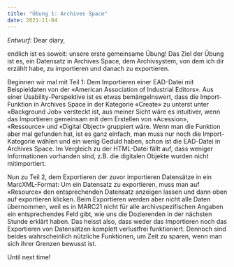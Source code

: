 ```yaml
---
title: "Übung 1: Archives Space"
date: 2021-11-04
---
```


*Entwurf:*
Dear diary,

endlich ist es soweit: unsere erste gemeinsame Übung! Das Ziel der Übung ist es, ein Datensatz in Archives Space, dem Archivsystem, von dem ich dir erzählt habe, zu importieren und danach zu exportieren.

Beginnen wir mal mit Teil 1: Dem Importieren einer EAD-Datei mit Beispieldaten von der «American Association of Industrial Editors». Aus einer Usability-Perspektive ist es etwas bemängelnswert, dass die Import-Funktion in Archives Space in der Kategorie «Create» zu unterst unter «Background Job» versteckt ist, aus meiner Sicht wäre es intuitiver, wenn das Importieren gemeinsam mit dem Erstellen von «Acession», «Ressource» und «Digital Object» gruppiert wäre. Wenn man die Funktion aber mal gefunden hat, ist es ganz einfach, man muss nur noch die Import-Kategorie wählen und ein wenig Geduld haben, schon ist die EAD-Datei in Archives Space. Im Vergleich zu der HTML-Datei fällt auf, dass weniger Informationen vorhanden sind, z.B. die digitalen Objekte wurden nicht mitimportiert.

Nun zu Teil 2, dem Exportieren der zuvor importieren Datensätze in ein MarcXML-Format: Um ein Datensatz zu exportieren, muss man auf «Resource» den entsprechenden Datensatz anzeigen lassen und dann oben auf exportieren klicken. Beim Exportieren werden aber nicht alle Daten übernommen, weil es in MARC21 nicht für alle archivspezifischen Angaben ein entsprechendes Feld gibt, wie uns die Dozierenden in der nächsten Stunde erklärt haben.
Das heisst also, dass weder das Importieren noch das Exportieren von Datensätzen komplett verlustfrei funktioniert. Dennoch sind beides wahrscheinlich nützliche Funktionen, um Zeit zu sparen, wenn man sich ihrer Grenzen bewusst ist.

Until next time!
